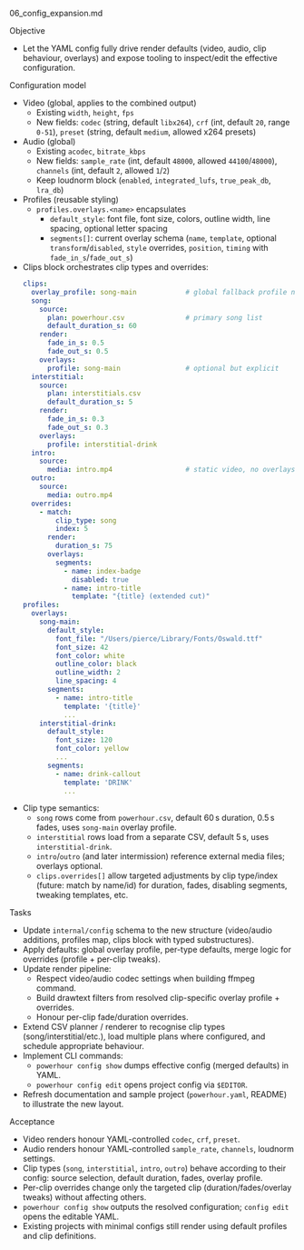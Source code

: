 06_config_expansion.md

Objective
- Let the YAML config fully drive render defaults (video, audio, clip behaviour, overlays) and expose tooling to inspect/edit the effective configuration.

Configuration model
- Video (global, applies to the combined output)
  - Existing `width`, `height`, `fps`
  - New fields: `codec` (string, default `libx264`), `crf` (int, default `20`, range `0-51`), `preset` (string, default `medium`, allowed x264 presets)
- Audio (global)
  - Existing `acodec`, `bitrate_kbps`
  - New fields: `sample_rate` (int, default `48000`, allowed `44100`/`48000`), `channels` (int, default `2`, allowed `1`/`2`)
  - Keep loudnorm block (`enabled`, `integrated_lufs`, `true_peak_db`, `lra_db`)
- Profiles (reusable styling)
  - `profiles.overlays.<name>` encapsulates
    - `default_style`: font file, font size, colors, outline width, line spacing, optional letter spacing
    - `segments[]`: current overlay schema (`name`, `template`, optional `transform`/`disabled`, `style` overrides, `position`, `timing` with `fade_in_s`/`fade_out_s`)
- Clips block orchestrates clip types and overrides:
  ```yaml
  clips:
    overlay_profile: song-main            # global fallback profile name
    song:
      source:
        plan: powerhour.csv               # primary song list
        default_duration_s: 60
      render:
        fade_in_s: 0.5
        fade_out_s: 0.5
      overlays:
        profile: song-main                # optional but explicit
    interstitial:
      source:
        plan: interstitials.csv
        default_duration_s: 5
      render:
        fade_in_s: 0.3
        fade_out_s: 0.3
      overlays:
        profile: interstitial-drink
    intro:
      source:
        media: intro.mp4                  # static video, no overlays by default
    outro:
      source:
        media: outro.mp4
    overrides:
      - match:
          clip_type: song
          index: 5
        render:
          duration_s: 75
        overlays:
          segments:
            - name: index-badge
              disabled: true
            - name: intro-title
              template: "{title} (extended cut)"
  profiles:
    overlays:
      song-main:
        default_style:
          font_file: "/Users/pierce/Library/Fonts/Oswald.ttf"
          font_size: 42
          font_color: white
          outline_color: black
          outline_width: 2
          line_spacing: 4
        segments:
          - name: intro-title
            template: '{title}'
            ...
      interstitial-drink:
        default_style:
          font_size: 120
          font_color: yellow
          ...
        segments:
          - name: drink-callout
            template: 'DRINK'
            ...
  ```
- Clip type semantics:
  - `song` rows come from `powerhour.csv`, default 60 s duration, 0.5 s fades, uses `song-main` overlay profile.
  - `interstitial` rows load from a separate CSV, default 5 s, uses `interstitial-drink`.
  - `intro`/`outro` (and later intermission) reference external media files; overlays optional.
  - `clips.overrides[]` allow targeted adjustments by clip type/index (future: match by name/id) for duration, fades, disabling segments, tweaking templates, etc.

Tasks
- Update `internal/config` schema to the new structure (video/audio additions, profiles map, clips block with typed substructures).
- Apply defaults: global overlay profile, per-type defaults, merge logic for overrides (profile + per-clip tweaks).
- Update render pipeline:
  - Respect video/audio codec settings when building ffmpeg command.
  - Build drawtext filters from resolved clip-specific overlay profile + overrides.
  - Honour per-clip fade/duration overrides.
- Extend CSV planner / renderer to recognise clip types (song/interstitial/etc.), load multiple plans where configured, and schedule appropriate behaviour.
- Implement CLI commands:
  - `powerhour config show` dumps effective config (merged defaults) in YAML.
  - `powerhour config edit` opens project config via `$EDITOR`.
- Refresh documentation and sample project (`powerhour.yaml`, README) to illustrate the new layout.

Acceptance
- Video renders honour YAML-controlled `codec`, `crf`, `preset`.
- Audio renders honour YAML-controlled `sample_rate`, `channels`, loudnorm settings.
- Clip types (`song`, `interstitial`, `intro`, `outro`) behave according to their config: source selection, default duration, fades, overlay profile.
- Per-clip overrides change only the targeted clip (duration/fades/overlay tweaks) without affecting others.
- `powerhour config show` outputs the resolved configuration; `config edit` opens the editable YAML.
- Existing projects with minimal configs still render using default profiles and clip definitions.
